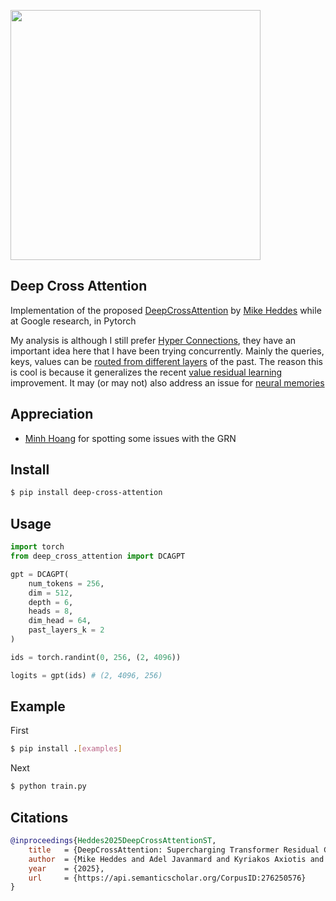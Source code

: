 <img src="./fig4.png" width="400px"></img>

## Deep Cross Attention

Implementation of the proposed [DeepCrossAttention](https://arxiv.org/abs/2502.06785) by [Mike Heddes](https://www.mikeheddes.nl/) while at Google research, in Pytorch

My analysis is although I still prefer [Hyper Connections](https://arxiv.org/abs/2409.19606), they have an important idea here that I have been trying concurrently. Mainly the queries, keys, values can be [routed from different layers](https://github.com/lucidrains/x-transformers/blob/main/x_transformers/x_transformers.py#L1226) of the past. The reason this is cool is because it generalizes the recent [value residual learning](https://arxiv.org/abs/2410.17897) improvement. It may (or may not) also address an issue for [neural memories](https://github.com/lucidrains/titans-pytorch/commit/dc4aae6ec6be92e5d43a27289eabeefd801801e0#diff-2d103ee078dba8ee5f64916851e8715e55e313ebc95319e2bb4f457b59e6d29eR234)

## Appreciation

- [Minh Hoang](https://github.com/minh-nguyenhoang) for spotting some issues with the GRN

## Install

```bash
$ pip install deep-cross-attention
```

## Usage

```python
import torch
from deep_cross_attention import DCAGPT

gpt = DCAGPT(
    num_tokens = 256,
    dim = 512,
    depth = 6,
    heads = 8,
    dim_head = 64,
    past_layers_k = 2
)

ids = torch.randint(0, 256, (2, 4096))

logits = gpt(ids) # (2, 4096, 256)
```

## Example

First

```bash
$ pip install .[examples]
```

Next

```bash
$ python train.py
```

## Citations

```bibtex
@inproceedings{Heddes2025DeepCrossAttentionST,
    title   = {DeepCrossAttention: Supercharging Transformer Residual Connections},
    author  = {Mike Heddes and Adel Javanmard and Kyriakos Axiotis and Gang Fu and MohammadHossein Bateni and Vahab S. Mirrokni},
    year    = {2025},
    url     = {https://api.semanticscholar.org/CorpusID:276250576}
}
```
